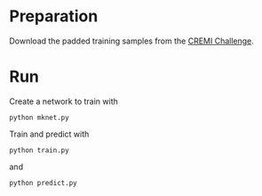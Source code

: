 Preparation
===========

Download the padded training samples from the [CREMI Challenge](https://cremi.org/data).

Run
===

Create a network to train with

```
python mknet.py
```

Train and predict with

```
python train.py
```

and

```
python predict.py
```
